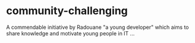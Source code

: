 # community-challenging
A commendable initiative by Radouane "a young developer" which aims to share knowledge and motivate young people in IT ...
